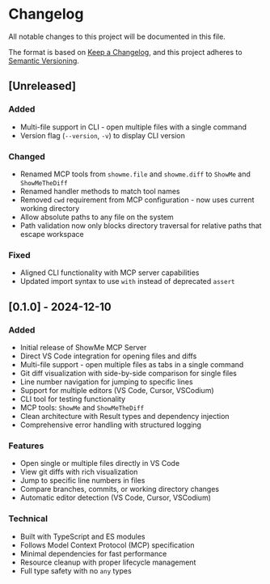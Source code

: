 # Changelog

All notable changes to this project will be documented in this file.

The format is based on [Keep a Changelog](https://keepachangelog.com/en/1.0.0/),
and this project adheres to [Semantic Versioning](https://semver.org/spec/v2.0.0.html).

## [Unreleased]

### Added
- Multi-file support in CLI - open multiple files with a single command
- Version flag (`--version`, `-v`) to display CLI version

### Changed
- Renamed MCP tools from `showme.file` and `showme.diff` to `ShowMe` and `ShowMeTheDiff`
- Renamed handler methods to match tool names
- Removed `cwd` requirement from MCP configuration - now uses current working directory
- Allow absolute paths to any file on the system
- Path validation now only blocks directory traversal for relative paths that escape workspace

### Fixed
- Aligned CLI functionality with MCP server capabilities
- Updated import syntax to use `with` instead of deprecated `assert`

## [0.1.0] - 2024-12-10

### Added
- Initial release of ShowMe MCP Server
- Direct VS Code integration for opening files and diffs
- Multi-file support - open multiple files as tabs in a single command
- Git diff visualization with side-by-side comparison for single files
- Line number navigation for jumping to specific lines
- Support for multiple editors (VS Code, Cursor, VSCodium)
- CLI tool for testing functionality
- MCP tools: `ShowMe` and `ShowMeTheDiff`
- Clean architecture with Result types and dependency injection
- Comprehensive error handling with structured logging

### Features
- Open single or multiple files directly in VS Code
- View git diffs with rich visualization
- Jump to specific line numbers in files
- Compare branches, commits, or working directory changes
- Automatic editor detection (VS Code, Cursor, VSCodium)

### Technical
- Built with TypeScript and ES modules
- Follows Model Context Protocol (MCP) specification
- Minimal dependencies for fast performance
- Resource cleanup with proper lifecycle management
- Full type safety with no `any` types